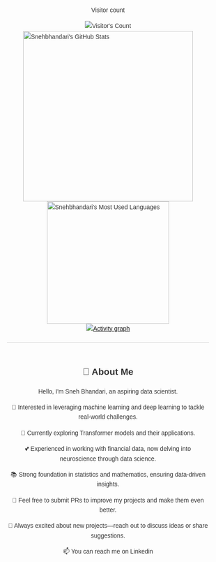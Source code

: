 <div style="display: flex; flex-direction: column; align-items: center; font-family: Arial, sans-serif; max-width: 800px; margin: 0 auto; padding: 20px; line-height: 1.6; color: #333;">
  
<div align="center"> 
  <p>Visitor count</p>
  <img src="https://profile-counter.glitch.me/Snehbhandari/count.svg" alt="Visitor's Count" />
</div>

<div style="display: flex; justify-content: center; align-items: center; flex-direction: column;">
  <img width="390" src="https://github-readme-stats.vercel.app/api?username=Snehbhandari&theme=transparent&count_private=true&show_icons=true&rank_icon=github&locale=en" alt="Snehbhandari's GitHub Stats" />
  <img width="280" src="https://github-readme-stats.vercel.app/api/top-langs?username=Snehbhandari&theme=transparent&layout=donut&hide=css,php,ClassASP&langs_count=2&border_radius=10&show_icons=true&locale=en" alt="Snehbhandari's Most Used Languages" />
</div>

<a href="https://github.com/ashutosh00710/github-readme-activity-graph">
  <img src="https://github-readme-activity-graph.vercel.app/graph?username=Snehbhandari&theme=xcode&hide_border=true" alt="Activity graph">
</a>

<hr style="border: none; height: 1px; background-color: #ccc; margin: 20px 0; width: 100%;">

<div style="text-align: center;">
  <h2>👋 About Me</h2>
  <p>Hello, I'm Sneh Bhandari, an aspiring data scientist.</p>
  <p>👀 Interested in leveraging machine learning and deep learning to tackle real-world challenges.</p>
  <p>🌱 Currently exploring Transformer models and their applications. </p> 
  <p>💕 Experienced in working with financial data, now delving into neuroscience through data science.</p>
  <p>📚 Strong foundation in statistics and mathematics, ensuring data-driven insights. </p>
  <p>💞️ Feel free to submit PRs to improve my projects and make them even better.</p>
  <p>🚀 Always excited about new projects—reach out to discuss ideas or share suggestions. </p>
  <p>📫 You can reach me on Linkedin </p>

  <p> </p> 
  <p>
</div>

</div>
